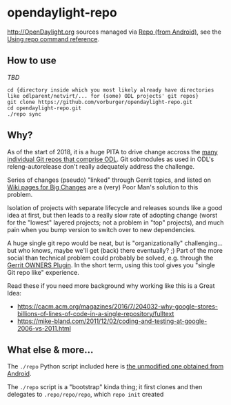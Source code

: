 # opendaylight-repo

http://OpenDaylight.org sources managed via [Repo (from Android)](https://source.android.com/setup/developing#repo), see the [Using repo command reference](https://source.android.com/setup/using-repo).

## How to use

_TBD_

    cd {directory inside which you most likely already have directories like odlparent/netvirt/... for (some) ODL projects' git repos}
    git clone https://github.com/vorburger/opendaylight-repo.git
    cd opendaylight-repo.git
    ./repo sync

## Why?

As of the start of 2018, it is a huge PITA to drive change accross the [many individual Git repos that comprise ODL](https://git.opendaylight.org/gerrit/#/admin/projects/).  Git sobmodules as used in ODL's releng-autorelease don't really adequately address the challenge.  

Series of changes (pseudo) "linked" through Gerrit topics, and listed on [Wiki pages for Big Changes](https://wiki.opendaylight.org/view/ODL_Root_Parent:BigBumpOfJan2018) are a (very) Poor Man's solution to this problem.

Isolation of projects with separate lifecycle and releases sounds like a good idea at first, but then leads to a really slow rate of adopting change (worst for the "lowest" layered projects; not a problem in "top" projects), and much pain when you bump version to switch over to new dependencies.

A huge single git repo would be neat, but is "organizationally" challenging... but who knows, maybe we'll get (back) there eventually? ;) Part of the more social than technical problem could probably be solved, e.g. through the [Gerrit OWNERS Plugin](https://gerrit.googlesource.com/plugins/owners/+/refs/heads/master/README.md).  In the short term, using this tool gives you "single Git repo like" experience.

Read these if you need more background why working like this is a Great Idea:
* https://cacm.acm.org/magazines/2016/7/204032-why-google-stores-billions-of-lines-of-code-in-a-single-repository/fulltext
* https://mike-bland.com/2011/12/02/coding-and-testing-at-google-2006-vs-2011.html 

## What else & more...

The `./repo` Python script included here is [the unmodified one obtained from Android](https://source.android.com/setup/downloading#installing-repo).

The `./repo` script is a "bootstrap" kinda thing; it first clones and then delegates to `.repo/repo/repo`, which `repo init` created
